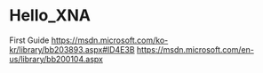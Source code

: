 # Hello_XNA

First Guide
https://msdn.microsoft.com/ko-kr/library/bb203893.aspx#ID4E3B
https://msdn.microsoft.com/en-us/library/bb200104.aspx
